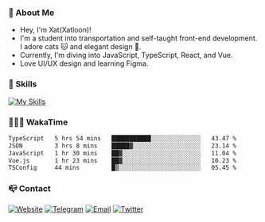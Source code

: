 ### 🚀 About Me

- Hey, I'm Xat(Xatloon)! 
- I'm a student into transportation and self-taught front-end development. I adore cats 🐱 and elegant design 🎨.
- Currently, I'm diving into JavaScript, TypeScript, React, and Vue.
- Love UI/UX design and learning Figma.

### 🧰 Skills
[![My Skills](https://skillicons.dev/icons?i=figma,ts,js,react,nextjs,vue,nuxtjs,tailwind,md&perline=10)](https://skillicons.dev)

### 👨🏻‍💻 WakaTime

<!--START_SECTION:waka-->

```txt
TypeScript   5 hrs 54 mins   ███████████░░░░░░░░░░░░░░   43.47 %
JSON         3 hrs 8 mins    █████▓░░░░░░░░░░░░░░░░░░░   23.14 %
JavaScript   1 hr 30 mins    ██▓░░░░░░░░░░░░░░░░░░░░░░   11.04 %
Vue.js       1 hr 23 mins    ██▓░░░░░░░░░░░░░░░░░░░░░░   10.23 %
TSConfig     44 mins         █▒░░░░░░░░░░░░░░░░░░░░░░░   05.45 %
```

<!--END_SECTION:waka-->

### 📪 Contact

[![Website](https://img.shields.io/badge/Blog&#58;&#160;Xat-000000?style=for-the-badge&logo=About.me&logoColor=white)](https://xatloon.com)
[![Telegram](https://img.shields.io/badge/Telegram&#58;&#160;Xat-2CA5E0?style=for-the-badge&logo=telegram&logoColor=white)](https://t.me/Xatloon)
[![Email](https://img.shields.io/badge/Email&#58;&#160;i&#64;xatloon&#46;com-D14836?style=for-the-badge&logo=gmail&logoColor=white)](mailto:i@xatloon.com)
[![Twitter](https://img.shields.io/badge/X&#58;&#160;Xat-1DA1F2?style=for-the-badge&logo=x&logoColor=white)](https://x.com/Xatloon)
